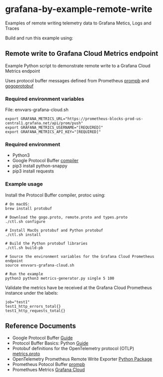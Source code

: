 # grafana-by-example-remote-write
Examples of remote writing telemetry data to Grafana Metics, Logs and Traces

Build and run this example using:

## Remote write to Grafana Cloud Metrics endpoint
Example Python script to demonstrate remote write to a Grafana Cloud Metrics endpoint

Uses protocol buffer messages defined from Prometheus [prompb](https://github.com/prometheus/prometheus/tree/main/prompb) and [gogoprotobuf](https://github.com/gogo/protobuf/tree/master/gogoproto)

### Required environment variables

File: envvars-grafana-cloud.sh

```
export GRAFANA_METRICS_URL="https://prometheus-blocks-prod-us-central1.grafana.net/api/prom/push"
export GRAFANA_METRICS_USERNAME="[REQUIRED]"
export GRAFANA_METRICS_API_KEY="[REQUIRED]"
```

### Required environment

- Python3
- Google Protocol Buffer [compiler](https://developers.google.com/protocol-buffers)
- pip3 install python-snappy
- pip3 install requests

### Example usage

Install the Protocol Buffer compiler, protoc using:
```
# On macOS:
brew install protobuf
```

```
# Download the gogo.proto, remote.proto and types.proto
./ctl.sh configure

# Install MacOs protobuf and Python protobuf
./ctl.sh install

# Build the Python protobuf libraries
./ctl.sh build-pb

# Source the environment variables for the Grafana Cloud Prometheus endpoint
source envvars-grafana-cloud.sh

# Run the example
python3 python3 metrics-generator.py single 5 100

```
Validate the metrics have be received at the Grafana Cloud Prometheus instance under the labels:
```
job="test1"
test1_http_errors_total{}
test1_http_requests_total{}
```

## Reference Documents

- Google Protocol Buffer [Guide](https://developers.google.com/protocol-buffers)
- Protocol Buffer Basics: Python [Guide](https://developers.google.com/protocol-buffers/docs/pythontutorial)
- Protobuf definitions for the OpenTelemetry protocol (OTLP) [metrics.proto](https://github.com/open-telemetry/opentelemetry-proto/blob/main/opentelemetry/proto/metrics/v1/metrics.proto)
- OpenTelemetry Prometheus Remote Write Exporter [Python Package](https://pypi.org/project/opentelemetry-exporter-prometheus-remote-write/)
- Prometheus Potocol Buffer [prompb](https://github.com/prometheus/prometheus/tree/main/prompb)
- Promethues Metrics [Grafana Cloud](https://grafana.com/docs/grafana-cloud/metrics-prometheus/)
